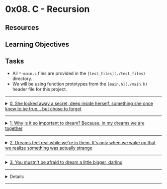 # 0x08. C - Recursion

## Resources
## Learning Objectives


## Tasks
- All `*-main.c` files are provided in the `[test_files](./test_files)` directory.
- We will be using function prototypes from the `[main.h](./main.h)` header file for this project.

---

<details>
<summary><a href="0-puts_recursion.c">0. She locked away a secret, deep inside herself, something she once knew to be true... but chose to forget</a></summary>

<img src="./imgs/0-puts_recursion.png" alt="puts a string recursively">

## Task 0

<img src="./imgs/0-puts_recursion.png" alt="puts recursion>

```c
#include "main.h"

/**
 * main - check the code
 *
 * Return: Always 0.
 */
int main(void)
{
    _puts_recursion("Puts with recursion");
    return (0);
}
```

> compiled with: `gcc -Wall -pedantic -Werror -Wextra -std=gnu89 _putchar.c 0-main.c 0-puts_recursion.c -o 0-puts_recursion`

> Output:
>```shell
> Puts with recursion 
>```

</details>

---

<details>
<summary><a href="1-print_rev_recursion.c">1. Why is it so important to dream? Because, in my dreams we are together</a></summary>

## Task 1

<img src="./imgs/1-print_rev_recursion.png" alt="print in reverse with recursion">

```c
#include "main.h"

/**
 * main - check the code
 *
 * Return: Always 0.
 */
int main(void)
{
    _print_rev_recursion("\nColton Walker");
    return (0);
}
```

> Compiled with: `gcc -Wall -pedantic -Werror -Wextra -std=gnu89 _putchar.c 1-main.c 1-print_rev_recursion.c -o 1-print_rev_recursion`

> Output:
> ```shell
> reklaW notloC
>```

</details>

---

<details>
<summary><a href="2-strlen_recursion.c">2. Dreams feel real while we're in them. It's only when we wake up that we realize something was actually strange</a></summary>

## Task 2

<img src="./imgs/2-strlen_recursion.png" alt="string length with recursion">

```c
#include "main.h"
#include <stdio.h>

/**
 * main - check the code
 *
 * Return: Always 0.
 */
int main(void)
{
    int n;

    n = _strlen_recursion("Corbin Coleman");
    printf("%d\n", n);
    return (0);
}
```

> Compiled with: `gcc -Wall -pedantic -Werror -Wextra -std=gnu89 2-main.c 2-strlen_recursion.c -o 2-strlen_recursion`

> Output:
> ```shell
> 14
>```

</details>

---

<details>
<summary><a href="3-factorial.c">3. You mustn't be afraid to dream a little bigger, darling</a></summary>

## Task 3

<img src="./imgs/3-factorial.png" alt="factorial">

```c
julien@ubuntu:~/0x08. Recursion$ cat 3-main.c
#include "main.h"
#include <stdio.h>

/**
 * main - check the code
 *
 * Return: Always 0.
 */
int main(void)
{
    int r;

    r = factorial(1);
    printf("%d\n", r);
    r = factorial(5);
    printf("%d\n", r);
    r = factorial(10);
    printf("%d\n", r);
    r = factorial(-1024);
    printf("%d\n", r);
    return (0);
}
```

> Compiled with: `gcc -Wall -pedantic -Werror -Wextra -std=gnu89 3-main.c 3-factorial.c -o 3-factorial`

> Output:
> ```c
> 1
> 120
> 3628800
> -1
> ```

</details>

---

<details>

## Task 4

<img src="./imgs/4-pow_recursion.png" alt="power recursion">

```c
#include "main.h"
#include <stdio.h>

/**
 * main - check the code
 *
 * Return: Always 0.
 */
int main(void)
{
    int r;

    r = _pow_recursion(1, 10);
    printf("%d\n", r);
    r = _pow_recursion(1024, 0);
    printf("%d\n", r);
    r = _pow_recursion(2, 16);
    printf("%d\n", r);
    r = _pow_recursion(5, 2);
    printf("%d\n", r);
    r = _pow_recursion(5, -2);
    printf("%d\n", r);
    r = _pow_recursion(-5, 3);
    printf("%d\n", r);
    return (0);
}
```

> compiled with: `gcc -Wall -pedantic -Werror -Wextra -std=gnu89 4-main.c 4-pow_recursion.c -o 4-pow_recursion`

> Output:
> ```shell
> 1
> 1
> 65536
> 25
> -1
> -125
> ```

</details>

---

